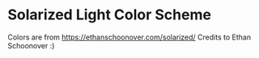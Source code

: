 # Solarized Light Color Scheme

Colors are from https://ethanschoonover.com/solarized/
Credits to Ethan Schoonover :)
